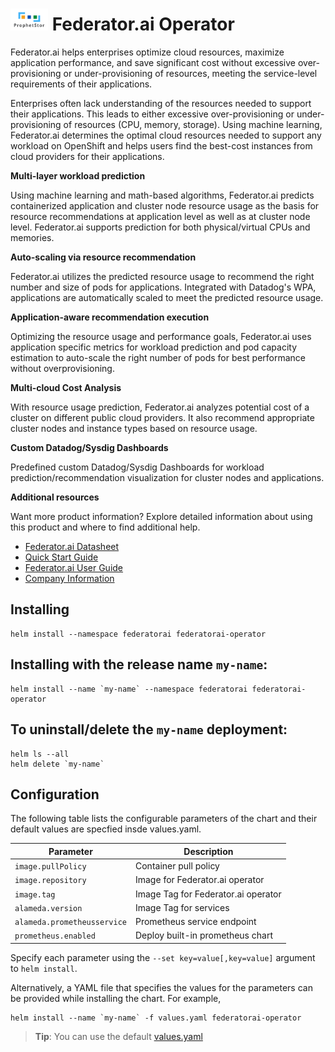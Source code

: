 # <img src="https://raw.githubusercontent.com/prophetstor-ai/public/master/images/logo.png" width=60/> Federator.ai Operator
Federator.ai helps enterprises optimize cloud resources, maximize application performance, and save significant cost without excessive over-provisioning or under-provisioning of resources, meeting the service-level requirements of their applications.

Enterprises often lack understanding of the resources needed to support their applications. This leads to either excessive over-provisioning or under-provisioning of resources (CPU, memory, storage). Using machine learning, Federator.ai determines the optimal cloud resources needed to support any workload on OpenShift and helps users find the best-cost instances from cloud providers for their applications.


**Multi-layer workload prediction**

Using machine learning and math-based algorithms, Federator.ai predicts containerized application and cluster node resource usage as the basis for resource recommendations at application level as well as at cluster node level. Federator.ai supports prediction for both physical/virtual CPUs and memories.


**Auto-scaling via resource recommendation**

Federator.ai utilizes the predicted resource usage to recommend the right number and size of pods for applications. Integrated with Datadog's WPA, applications are automatically scaled to meet the predicted resource usage.


**Application-aware recommendation execution**

Optimizing the resource usage and performance goals, Federator.ai uses application specific metrics for workload prediction and pod capacity estimation to auto-scale the right number of pods for best performance without overprovisioning.


**Multi-cloud Cost Analysis**

With resource usage prediction, Federator.ai analyzes potential cost of a cluster on different public cloud providers. It also recommend appropriate cluster nodes and instance types based on resource usage.


**Custom Datadog/Sysdig Dashboards**

Predefined custom Datadog/Sysdig Dashboards for workload prediction/recommendation visualization for cluster nodes and applications.


**Additional resources**

Want more product information? Explore detailed information about using this product and where to find additional help.

* [Federator.ai Datasheet](https://www.prophetstor.com/wp-content/uploads/2021/02/Federator.ai%C2%AE_202102ver.pdf)
* [Quick Start Guide](https://www.prophetstor.com/wp-content/uploads/2021/02/ProphetStor-Federator.ai-v4.4.1-Installation-Guide-v1.0.pdf)
* [Federator.ai User Guide](https://www.prophetstor.com/wp-content/uploads/2021/01/Federator.ai-4.4-User-Guide.pdf)
* [Company Information](https://www.prophetstor.com/)

## Installing
```
helm install --namespace federatorai federatorai-operator
```

## Installing with the release name `my-name`:
```
helm install --name `my-name` --namespace federatorai federatorai-operator
```

## To uninstall/delete the `my-name` deployment:
```
helm ls --all
helm delete `my-name`
```


## Configuration

The following table lists the configurable parameters of the chart and their default values are specfied insde values.yaml.

| Parameter                               | Description                                   |
| ----------------------------------------| --------------------------------------------- |
| `image.pullPolicy`                      | Container pull policy                         |
| `image.repository`                      | Image for Federator.ai operator               |
| `image.tag`                             | Image Tag for Federator.ai operator           |
| `alameda.version`                       | Image Tag for services                        |
| `alameda.prometheusservice`             | Prometheus service endpoint                   |
| `prometheus.enabled`                    | Deploy built-in prometheus chart              |

Specify each parameter using the `--set key=value[,key=value]` argument to `helm install`.

Alternatively, a YAML file that specifies the values for the parameters can be provided while installing the chart. For example,

```shell
helm install --name `my-name` -f values.yaml federatorai-operator
```

> **Tip**: You can use the default [values.yaml](values.yaml)
